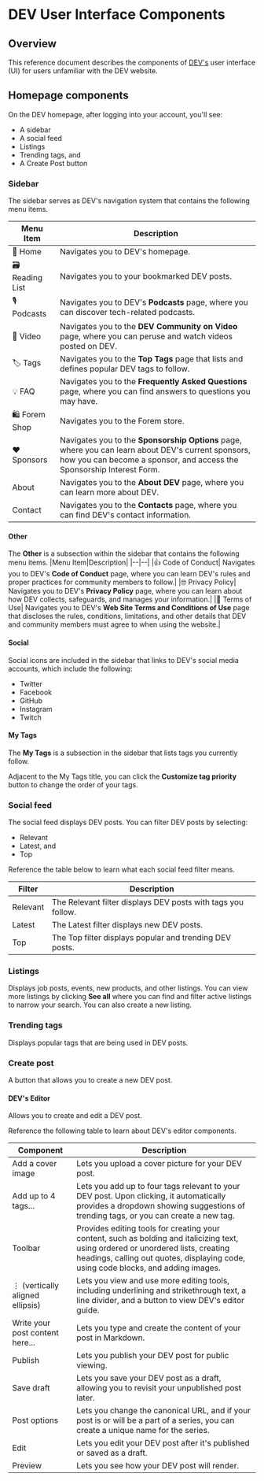 # DEV User Interface Components

## Overview

This reference document describes the components of [DEV's](https://dev.to/) user interface (UI) for users unfamiliar with the DEV website.

## Homepage components

On the DEV homepage, after logging into your account, you'll see:

- A sidebar
- A social feed
- Listings
- Trending tags, and
- A Create Post button

### Sidebar

The sidebar serves as DEV's navigation system that contains the following menu items.

| Menu Item      | Description                                                                                                                                                                             |
| -------------- | --------------------------------------------------------------------------------------------------------------------------------------------------------------------------------------- |
| 🏡 Home        | Navigates you to DEV's homepage.                                                                                                                                         |
| 🗃 Reading List | Navigates you to your bookmarked DEV posts.                                                                                                                              |
| 🎙 Podcasts     | Navigates you to DEV's **Podcasts** page, where you can discover tech-related podcasts.                                                                                   |
| 🎥 Video       | Navigates you to the **DEV Community on Video** page, where you can peruse and watch videos posted on DEV.                                                                   |
| 🏷 Tags         | Navigates you to the **Top Tags** page that lists and defines popular DEV tags to follow.                                                                                    |
| 💡 FAQ         | Navigates you to the **Frequently Asked Questions** page, where you can find answers to questions you may have.                                                              |
| 🛍 Forem Shop   | Navigates you to the Forem store.                                                                                                          |
| ❤️ Sponsors    | Navigates you to the **Sponsorship Options** page, where you can learn about DEV's current sponsors, how you can become a sponsor, and access the Sponsorship Interest Form. |
| About          | Navigates you to the **About DEV** page, where you can learn more about DEV.                                                                                                 |
| Contact        | Navigates you to the **Contacts** page, where you can find DEV's contact information.                                                                                        |

#### Other

The **Other** is a subsection within the sidebar that contains the following menu items.
|Menu Item|Description|
|--|--|
|👍 Code of Conduct| Navigates you to DEV's **Code of Conduct** page, where you can learn DEV's rules and proper practices for community members to follow.|
|🤓 Privacy Policy| Navigates you to DEV's **Privacy Policy** page, where you can learn about how DEV collects, safeguards, and manages your information.|
|👀 Terms of Use| Navigates you to DEV's **Web Site Terms and Conditions of Use** page that discloses the rules, conditions, limitations, and other details that DEV and community members must agree to when using the website.|

#### Social

Social icons are included in the sidebar that links to DEV's social media accounts, which include the following:

- Twitter
- Facebook
- GitHub
- Instagram
- Twitch

#### My Tags

The **My Tags** is a subsection in the sidebar that lists tags you currently follow.

Adjacent to the My Tags title, you can click the **Customize tag priority** button to change the order of your tags.

### Social feed

The social feed displays DEV posts. You can filter DEV posts by selecting:

- Relevant
- Latest, and
- Top

Reference the table below to learn what each social feed filter means.

| Filter   | Description                                                  |
| -------- | ------------------------------------------------------------ |
| Relevant | The Relevant filter displays DEV posts with tags you follow. |
| Latest   | The Latest filter displays new DEV posts.                    |
| Top      | The Top filter displays popular and trending DEV posts.      |

### Listings

Displays job posts, events, new products, and other listings. You can view more listings by clicking **See all** where you can find and filter active listings to narrow your search. You can also create a new listing.

### Trending tags

Displays popular tags that are being used in DEV posts.

### Create post

A button that allows you to create a new DEV post.

#### DEV's Editor

Allows you to create and edit a DEV post.

Reference the following table to learn about DEV's editor components.

| Component                       | Description                                                                                                                                                                                                                  |
| ------------------------------- | ---------------------------------------------------------------------------------------------------------------------------------------------------------------------------------------------------------------------------- |
| Add a cover image               | Lets you upload a cover picture for your DEV post.                                                                                                                                                                      |
| Add up to 4 tags...             | Lets you add up to four tags relevant to your DEV post. Upon clicking, it automatically provides a dropdown showing suggestions of trending tags, or you can create a new tag.                                 |
| Toolbar                         | Provides editing tools for creating your content, such as bolding and italicizing text, using ordered or unordered lists, creating headings, calling out quotes, displaying code, using code blocks, and adding images. |
| ⋮ (vertically aligned ellipsis) | Lets you view and use more editing tools, including underlining and strikethrough text, a line divider, and a button to view DEV's editor guide.                                                                        |
| Write your post content here... | Lets you type and create the content of your post in Markdown.                                                                                                                                                          |
| Publish                         | Lets you publish your DEV post for public viewing.                                                                                                                                                                      |
| Save draft                      | Lets you save your DEV post as a draft, allowing you to revisit your unpublished post later.                                                                                                                            |
| Post options                    | Lets you change the canonical URL, and if your post is or will be a part of a series, you can create a unique name for the series.                                                                                      |
| Edit                            | Lets you edit your DEV post after it's published or saved as a draft.                                                                                                                                                   |
| Preview                         | Lets you see how your DEV post will render.                                                                                                                                                                             |
